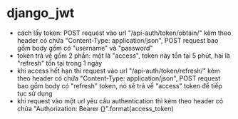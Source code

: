 # django_jwt
- cách lấy token: POST request vào url "/api-auth/token/obtain/" kèm theo header có chứa "Content-Type: application/json",
POST request bao gồm body gồm có "username" và "password"
- token trả về gồm 2 phần: một là "access", token này tồn tại 5 phút, hai là "refresh" tồn tại trong 1 ngày
- khi access hết hạn thì request vào url "/api-auth/token/refresh/" kèm theo header có chứa "Content-Type: application/json", POST request bao gồm body có "refresh" token, nó sẽ trả về "access" token để tiếp tục sử dụng
- khi request vào một url yêu cầu authentication thì kèm theo header có chứa "Authorization: Bearer {}".format(access_token)
